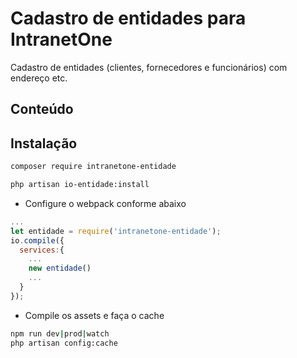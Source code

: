 
# Cadastro de entidades para IntranetOne
Cadastro de entidades (clientes, fornecedores e funcionários) com endereço etc.
## Conteúdo
 
## Instalação

```sh
composer require intranetone-entidade
```
```sh
php artisan io-entidade:install
```

- Configure o webpack conforme abaixo 
```js
...
let entidade = require('intranetone-entidade');
io.compile({
  services:{
    ...
    new entidade()
    ...
  }
});

```
- Compile os assets e faça o cache
```sh
npm run dev|prod|watch
php artisan config:cache
```

